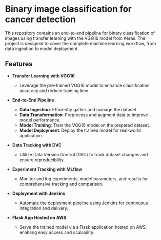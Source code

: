# Binary image classification for cancer detection

This repository contains an end-to-end pipeline for binary classification of images using transfer learning with the VGG16 model from Keras. The project is designed to cover the complete machine learning workflow, from data ingestion to model deployment.

## Features

- **Transfer Learning with VGG16**
  - Leverage the pre-trained VGG16 model to enhance classification accuracy and reduce training time.

- **End-to-End Pipeline**
  - **Data Ingestion**: Efficiently gather and manage the dataset.
  - **Data Transformation**: Preprocess and augment data to improve model performance.
  - **Model Training**: Train the VGG16 model on the prepared dataset.
  - **Model Deployment**: Deploy the trained model for real-world application.

- **Data Tracking with DVC**
  - Utilize Data Version Control (DVC) to track dataset changes and ensure reproducibility.

- **Experiment Tracking with MLflow**
  - Monitor and log experiments, model parameters, and results for comprehensive tracking and comparison.

- **Deployment with Jenkins**
  - Automate the deployment pipeline using Jenkins for continuous integration and delivery.

- **Flask App Hosted on AWS**
  - Serve the trained model via a Flask application hosted on AWS, enabling easy access and scalability.
